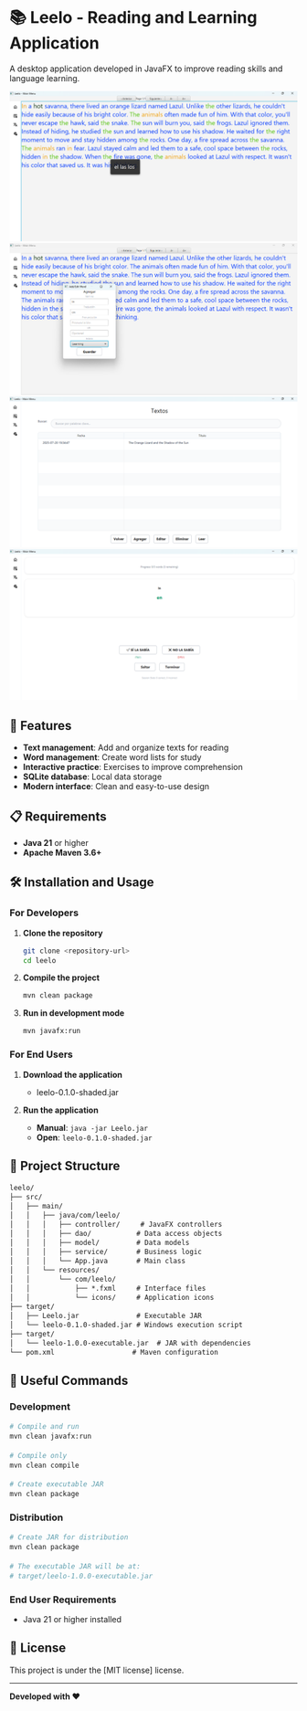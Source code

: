 # 📚 Leelo - Reading and Learning Application

A desktop application developed in JavaFX to improve reading skills and language learning.

![Read](img/read.png "Read")
![Read](img/add_translation.png )
![Read](img/texts.png )
![Read](img/practice.png )

## 🚀 Features

- **Text management**: Add and organize texts for reading
- **Word management**: Create word lists for study
- **Interactive practice**: Exercises to improve comprehension
- **SQLite database**: Local data storage
- **Modern interface**: Clean and easy-to-use design

## 📋 Requirements

- **Java 21** or higher
- **Apache Maven 3.6+**

## 🛠️ Installation and Usage

### For Developers

1. **Clone the repository**
   ```bash
   git clone <repository-url>
   cd leelo
   ```

2. **Compile the project**
   ```bash
   mvn clean package
   ```

3. **Run in development mode**
   ```bash
   mvn javafx:run
   ```
### For End Users

1. **Download the application**
   - leelo-0.1.0-shaded.jar

2. **Run the application**
   - **Manual**: `java -jar Leelo.jar`
   - **Open**: `leelo-0.1.0-shaded.jar`

## 📁 Project Structure

```
leelo/
├── src/
│   ├── main/
│   │   ├── java/com/leelo/
│   │   │   ├── controller/     # JavaFX controllers
│   │   │   ├── dao/           # Data access objects
│   │   │   ├── model/         # Data models
│   │   │   ├── service/       # Business logic
│   │   │   └── App.java       # Main class
│   │   └── resources/
│   │       └── com/leelo/
│   │           ├── *.fxml     # Interface files
│   │           └── icons/     # Application icons
├── target/
│   ├── Leelo.jar              # Executable JAR
│   └── leelo-0.1.0-shaded.jar # Windows execution script
├── target/
│   └── leelo-1.0.0-executable.jar  # JAR with dependencies
└── pom.xml                   # Maven configuration
```

## 🔧 Useful Commands

### Development
```bash
# Compile and run
mvn clean javafx:run

# Compile only
mvn clean compile

# Create executable JAR
mvn clean package
```

### Distribution
```bash
# Create JAR for distribution
mvn clean package

# The executable JAR will be at:
# target/leelo-1.0.0-executable.jar
```

### End User Requirements
- Java 21 or higher installed

## 📄 License

This project is under the [MIT license] license.

---

**Developed with ❤️** 